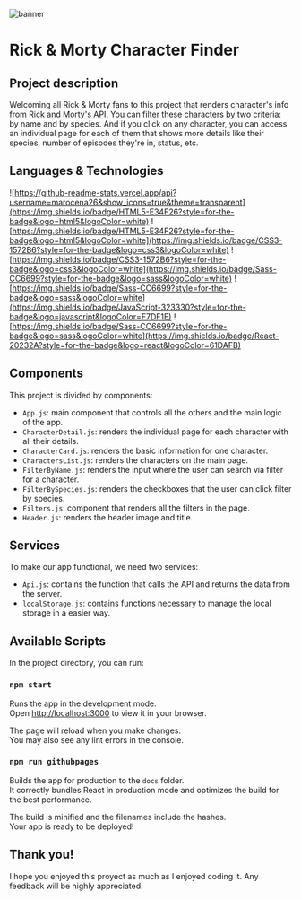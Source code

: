 ![banner](https://user-images.githubusercontent.com/111571376/214305154-d6cae7b7-25a9-4c99-82f1-8add643196b6.jpeg)

# Rick & Morty Character Finder

## Project description

Welcoming all Rick & Morty fans to this project that renders character's info from [Rick and Morty's API](https://rickandmortyapi.com/documentation/#get-all-characters).
You can filter these characters by two criteria: by name and by species. And
if you click on any character, you can access an individual page for each of them that shows more details like their species, number of episodes they're in, status, etc.

## Languages & Technologies
![https://github-readme-stats.vercel.app/api?username=marocena26&show_icons=true&theme=transparent](https://img.shields.io/badge/HTML5-E34F26?style=for-the-badge&logo=html5&logoColor=white)
![https://img.shields.io/badge/HTML5-E34F26?style=for-the-badge&logo=html5&logoColor=white](https://img.shields.io/badge/CSS3-1572B6?style=for-the-badge&logo=css3&logoColor=white)
![https://img.shields.io/badge/CSS3-1572B6?style=for-the-badge&logo=css3&logoColor=white](https://img.shields.io/badge/Sass-CC6699?style=for-the-badge&logo=sass&logoColor=white)
![https://img.shields.io/badge/Sass-CC6699?style=for-the-badge&logo=sass&logoColor=white](https://img.shields.io/badge/JavaScript-323330?style=for-the-badge&logo=javascript&logoColor=F7DF1E)
![https://img.shields.io/badge/Sass-CC6699?style=for-the-badge&logo=sass&logoColor=white](https://img.shields.io/badge/React-20232A?style=for-the-badge&logo=react&logoColor=61DAFB)

## Components

This project is divided by components:

- `App.js`: main component that controls all the others and the main logic of the app.
- `CharacterDetail.js`: renders the individual page for each character with all their details.
- `CharacterCard.js`: renders the basic information for one character.
- `CharactersList.js`: renders the characters on the main page.
- `FilterByName.js`: renders the input where the user can search via filter for a character.
- `FilterBySpecies.js`: renders the checkboxes that the user can click filter by species.
- `Filters.js`: component that renders all the filters in the page.
- `Header.js`: renders the header image and title.

## Services

To make our app functional, we need two services:

- `Api.js`: contains the function that calls the API and returns the data from the server.
- `localStorage.js`: contains functions necessary to manage the local storage in a easier way.


## Available Scripts

In the project directory, you can run:

### `npm start`

Runs the app in the development mode.\
Open [http://localhost:3000](http://localhost:3000) to view it in your browser.

The page will reload when you make changes.\
You may also see any lint errors in the console.

### `npm run githubpages`

Builds the app for production to the `docs` folder.\
It correctly bundles React in production mode and optimizes the build for the best performance.

The build is minified and the filenames include the hashes.\
Your app is ready to be deployed!

## Thank you!

I hope you enjoyed this proyect as much as I enjoyed coding it. Any feedback will be highly appreciated.
